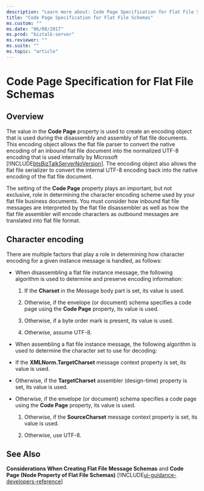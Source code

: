 ```yaml
---
description: "Learn more about: Code Page Specification for Flat File Schemas"
title: "Code Page Specification for Flat File Schemas"
ms.custom: ""
ms.date: "06/08/2017"
ms.prod: "biztalk-server"
ms.reviewer: ""
ms.suite: ""
ms.topic: "article"
---
```

# Code Page Specification for Flat File Schemas

## Overview
The value in the **Code Page** property is used to create an encoding object that is used during the disassembly and assembly of flat file documents. This encoding object allows the flat file parser to convert the native encoding of an inbound flat file document into the normalized UTF-8 encoding that is used internally by Microsoft [!INCLUDE[btsBizTalkServerNoVersion](../includes/btsbiztalkservernoversion-md.md)]. The encoding object also allows the flat file serializer to convert the internal UTF-8 encoding back into the native encoding of the flat file document.  
  
 The setting of the **Code Page** property plays an important, but not exclusive, role in determining the character encoding scheme used by your flat file business documents. You must consider how inbound flat file messages are interpreted by the flat file disassembler as well as how the flat file assembler will encode characters as outbound messages are translated into flat file format.  

## Character encoding  
 There are multiple factors that play a role in determining how character encoding for a given instance message is handled, as follows:  
  
-   When disassembling a flat file instance message, the following algorithm is used to determine and preserve encoding information:  
  
    1.  If the **Charset** in the Message body part is set, its value is used.  
  
    2.  Otherwise, if the envelope (or document) schema specifies a code page using the **Code Page** property, its value is used.  
  
    3.  Otherwise, if a byte order mark is present, its value is used.  
  
    4.  Otherwise, assume UTF-8.  
  
-   When assembling a flat file instance message, the following algorithm is used to determine the character set to use for decoding:  
  
-   If the **XMLNorm.TargetCharset** message context property is set, its value is used.  
  
-   Otherwise, if the **TargetCharset** assembler (design-time) property is set, its value is used.  
  
-   Otherwise, if the envelope (or document) schema specifies a code page using the **Code Page** property, its value is used.  
  
    1.  Otherwise, if the **SourceCharset** message context property is set, its value is used.  
  
    2.  Otherwise, use UTF-8.  
  
## See Also  
 **Considerations When Creating Flat File Message Schemas** and **Code Page (Node Property of Flat File Schemas)** [!INCLUDE[ui-guidance-developers-reference](../includes/ui-guidance-developers-reference.md)]
